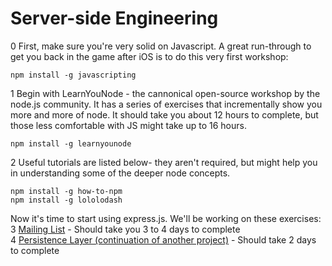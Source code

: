 # Server-side Engineering

0 First, make sure you're very solid on Javascript. A great run-through to get you back in the game after iOS is to do this very first workshop:  
```shell
npm install -g javascripting
```

1 Begin with LearnYouNode - the cannonical open-source workshop by the node.js community. It has a series of exercises that incrementally show you more and more of node. It should take you about 12 hours to complete, but those less comfortable with JS might take up to 16 hours.
```shell
npm install -g learnyounode
```

2 Useful tutorials are listed below- they aren't required, but might help you in understanding some of the deeper node concepts.
```shell
npm install -g how-to-npm
npm install -g lololodash
```

Now it's time to start using express.js. We'll be working on these exercises:  
3 [Mailing List](mailing_list.md) - Should take you 3 to 4 days to complete  
4 [Persistence Layer (continuation of another project)](persistence_layer.md) - Should take 2 days to complete
